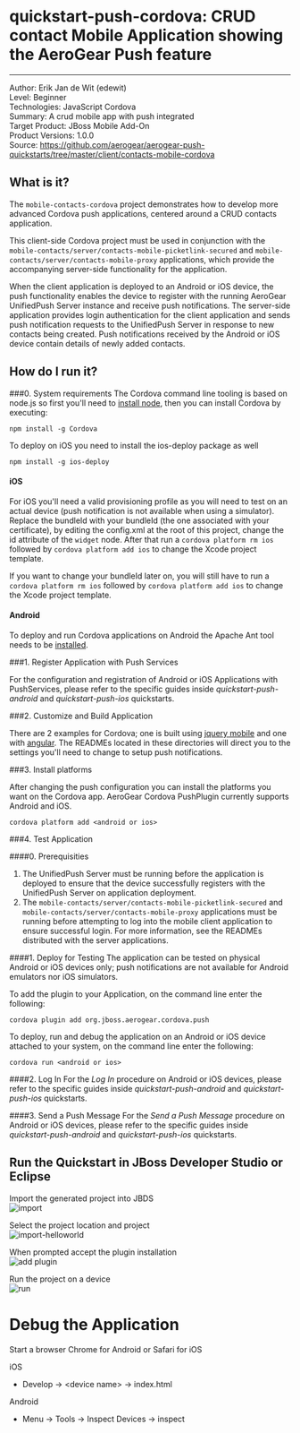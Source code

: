 # quickstart-push-cordova: CRUD contact Mobile Application showing the AeroGear Push feature 
---------
Author: Erik Jan de Wit (edewit)  
Level: Beginner  
Technologies: JavaScript Cordova   
Summary: A crud mobile app with push integrated  
Target Product: JBoss Mobile Add-On  
Product Versions: 1.0.0  
Source: <https://github.com/aerogear/aerogear-push-quickstarts/tree/master/client/contacts-mobile-cordova>  

## What is it?

The ```mobile-contacts-cordova``` project demonstrates how to develop more advanced Cordova push applications, centered around a CRUD contacts application.

This client-side Cordova project must be used in conjunction with the ```mobile-contacts/server/contacts-mobile-picketlink-secured``` and ```mobile-contacts/server/contacts-mobile-proxy``` applications, which provide the accompanying server-side functionality for the application. 

When the client application is deployed to an Android or iOS device, the push functionality enables the device to register with the running AeroGear UnifiedPush Server instance and receive push notifications. The server-side application provides login authentication for the client application and sends push notification requests to the UnifiedPush Server in response to new contacts being created. Push notifications received by the Android or iOS device contain details of newly added contacts.


## How do I run it?

###0. System requirements
The Cordova command line tooling is based on node.js so first you'll need to [install node](http://nodejs.org/download/), then you can install Cordova by executing:
```shell
npm install -g Cordova
```

To deploy on iOS you need to install the ios-deploy package as well
```shell
npm install -g ios-deploy
```

#### iOS
For iOS you'll need a valid provisioning profile as you will need to test on an actual device (push notification is not available when using a simulator).
Replace the bundleId with your bundleId (the one associated with your certificate), by editing the config.xml at the root of this project, change the id attribute of the ```widget``` node. After that run a ```cordova platform rm ios``` followed by ```cordova platform add ios``` to change the Xcode project template.

If you want to change your bundleId later on, you will still have to run a ```cordova platform rm ios``` followed by ```cordova platform add ios``` to change the Xcode project template.

#### Android
To deploy and run Cordova applications on Android the Apache Ant tool needs to be [installed](http://ant.apache.org/manual/install.html).

###1. Register Application with Push Services

For the configuration and registration of Android or iOS Applications with PushServices, please refer to the specific guides inside *quickstart-push-android* and *quickstart-push-ios* quickstarts.

###2. Customize and Build Application

There are 2 examples for Cordova; one is built using [jquery mobile](jqm) and one with [angular](angular). The READMEs located in these directories will direct you to the settings you'll need to change to setup push notifications.

###3. Install platforms

After changing the push configuration you can install the platforms you want on the Cordova app. AeroGear Cordova PushPlugin currently supports Android and iOS.
```shell
cordova platform add <android or ios>
```

###4. Test Application

####0. Prerequisities
1. The UnifiedPush Server must be running before the application is deployed to ensure that the device successfully registers with the UnifiedPush Server on application deployment.
2. The ```mobile-contacts/server/contacts-mobile-picketlink-secured``` and ```mobile-contacts/server/contacts-mobile-proxy``` applications must be running before attempting to log into the mobile client application to ensure successful login. For more information, see the READMEs distributed with the server applications.

####1. Deploy for Testing
The application can be tested on physical Android or iOS devices only; push notifications are not available for Android emulators nor iOS simulators. 

To add the plugin to your Application, on the command line enter the following:
```shell
cordova plugin add org.jboss.aerogear.cordova.push
```

To deploy, run and debug the application on an Android or iOS device attached to your system, on the command line enter the following:
```shell
cordova run <android or ios>
```
####2. Log In
For the _Log In_ procedure on Android or iOS devices, please refer to the specific guides inside *quickstart-push-android* and *quickstart-push-ios* quickstarts.

####3. Send a Push Message
For the _Send a Push Message_ procedure on Android or iOS devices, please refer to the specific guides inside *quickstart-push-android* and *quickstart-push-ios* quickstarts.


Run the Quickstart in JBoss Developer Studio or Eclipse
-------------------------------------------------------

Import the generated project into JBDS  
![import](doc/import.png)

Select the project location and project  
![import-helloworld](doc/import-helloworld.png)

When prompted accept the plugin installation  
![add plugin](doc/plugin_restore.png)

Run the project on a device  
![run](doc/run.png)

Debug the Application
=====================

Start a browser Chrome for Android or Safari for iOS

iOS
* Develop -> &lt;device name> -> index.html

Android
* Menu -> Tools -> Inspect Devices -> inspect


